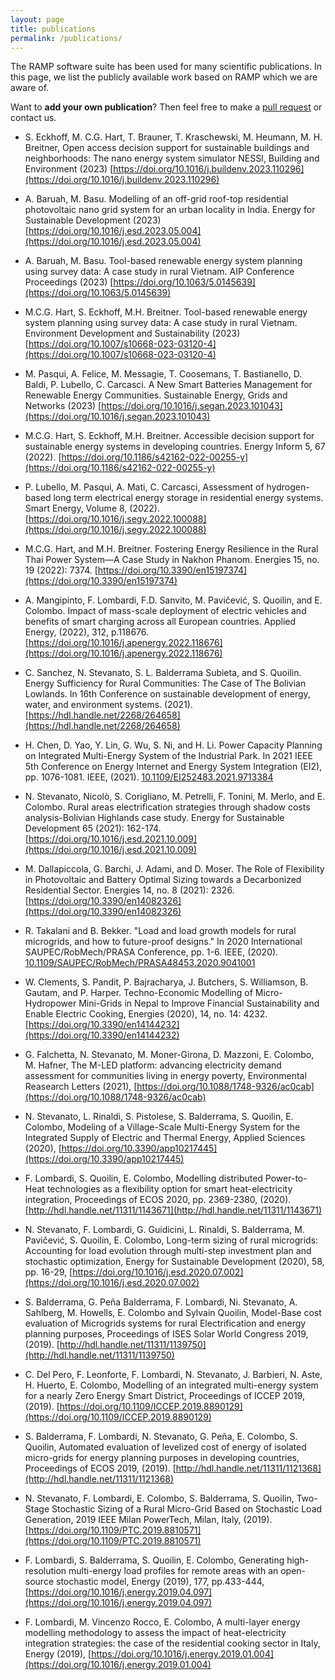 ```yaml
---
layout: page
title: publications
permalink: /publications/
---
```


The RAMP software suite has been used for many scientific publications. In this page, we list the publicly available work based on RAMP which we are aware of. 

Want to **add your own publication**? Then feel free to make a [pull request](https://github.com/RAMP-project/ramp-website) or contact us.

- S. Eckhoff, M. C.G. Hart, T. Brauner, T. Kraschewski, M. Heumann, M. H. Breitner, Open access decision support for sustainable buildings and neighborhoods: The nano energy system simulator NESSI, Building and Environment (2023) [https://doi.org/10.1016/j.buildenv.2023.110296](https://doi.org/10.1016/j.buildenv.2023.110296)

- A. Baruah, M. Basu. Modelling of an off-grid roof-top residential photovoltaic nano grid system for an urban locality in India. Energy for Sustainable Development (2023) [https://doi.org/10.1016/j.esd.2023.05.004](https://doi.org/10.1016/j.esd.2023.05.004)

- A. Baruah, M. Basu. Tool-based renewable energy system planning using survey data: A case study in rural Vietnam. AIP Conference Proceedings (2023) [https://doi.org/10.1063/5.0145639](https://doi.org/10.1063/5.0145639)

- M.C.G. Hart, S. Eckhoff, M.H. Breitner. Tool-based renewable energy system planning using survey data: A case study in rural Vietnam. Environment Development and Sustainability (2023) [https://doi.org/10.1007/s10668-023-03120-4](https://doi.org/10.1007/s10668-023-03120-4)

- M. Pasqui, A. Felice, M. Messagie, T. Coosemans, T. Bastianello, D. Baldi, P. Lubello, C. Carcasci. A New Smart Batteries Management for Renewable Energy Communities. Sustainable Energy, Grids and Networks (2023) [https://doi.org/10.1016/j.segan.2023.101043](https://doi.org/10.1016/j.segan.2023.101043)

- M.C.G. Hart, S. Eckhoff, M.H. Breitner. Accessible decision support for sustainable energy systems in developing countries. Energy Inform 5, 67 (2022). [https://doi.org/10.1186/s42162-022-00255-y](https://doi.org/10.1186/s42162-022-00255-y)

- P. Lubello, M. Pasqui, A. Mati, C. Carcasci, Assessment of hydrogen-based long term electrical energy storage in residential energy systems. Smart Energy, Volume 8, (2022). [https://doi.org/10.1016/j.segy.2022.100088](https://doi.org/10.1016/j.segy.2022.100088)

- M.C.G. Hart, and M.H. Breitner. Fostering Energy Resilience in the Rural Thai Power System—A Case Study in Nakhon Phanom. Energies 15, no. 19 (2022): 7374. [https://doi.org/10.3390/en15197374](https://doi.org/10.3390/en15197374)

- A. Mangipinto, F. Lombardi, F.D. Sanvito, M. Pavičević, S. Quoilin, and E. Colombo. Impact of mass-scale deployment of electric vehicles and benefits of smart charging across all European countries. Applied Energy, (2022), 312, p.118676. [https://doi.org/10.1016/j.apenergy.2022.118676](https://doi.org/10.1016/j.apenergy.2022.118676)

- C. Sanchez, N. Stevanato, S. L. Balderrama Subieta, and S. Quoilin. Energy Sufficiency for Rural Communities: The Case of The Bolivian Lowlands. In 16th Conference on sustainable development of energy, water, and environment systems. (2021). [https://hdl.handle.net/2268/264658](https://hdl.handle.net/2268/264658)

- H. Chen, D. Yao, Y. Lin, G. Wu, S. Ni, and H. Li. Power Capacity Planning on Integrated Multi-Energy System of the Industrial Park. In 2021 IEEE 5th Conference on Energy Internet and Energy System Integration (EI2), pp. 1076-1081. IEEE, (2021). [10.1109/EI252483.2021.9713384](10.1109/EI252483.2021.9713384)

- N. Stevanato, Nicolò, S. Corigliano, M. Petrelli, F. Tonini, M. Merlo, and E. Colombo. Rural areas electrification strategies through shadow costs analysis-Bolivian Highlands case study. Energy for Sustainable Development 65 (2021): 162-174. [https://doi.org/10.1016/j.esd.2021.10.009](https://doi.org/10.1016/j.esd.2021.10.009)

- M. Dallapiccola, G. Barchi, J. Adami, and D. Moser. The Role of Flexibility in Photovoltaic and Battery Optimal Sizing towards a Decarbonized Residential Sector. Energies 14, no. 8 (2021): 2326. [https://doi.org/10.3390/en14082326](https://doi.org/10.3390/en14082326)

- R. Takalani and B. Bekker. "Load and load growth models for rural microgrids, and how to future-proof designs." In 2020 International SAUPEC/RobMech/PRASA Conference, pp. 1-6. IEEE, (2020). [10.1109/SAUPEC/RobMech/PRASA48453.2020.9041001](10.1109/SAUPEC/RobMech/PRASA48453.2020.9041001)

- W. Clements, S. Pandit, P. Bajracharya, J. Butchers, S. Williamson, B. Gautam, and P. Harper. Techno-Economic Modelling of Micro-Hydropower Mini-Grids in Nepal to Improve Financial Sustainability and Enable Electric Cooking, Energies (2020), 14, no. 14: 4232. [https://doi.org/10.3390/en14144232](https://doi.org/10.3390/en14144232)

- G. Falchetta, N. Stevanato, M. Moner-Girona, D. Mazzoni, E. Colombo, M. Hafner, The M-LED platform: advancing electricity demand assessment for communities living in energy poverty, Environmental Reasearch Letters (2021), [https://doi.org/10.1088/1748-9326/ac0cab](https://doi.org/10.1088/1748-9326/ac0cab)

- N. Stevanato, L. Rinaldi, S. Pistolese, S. Balderrama, S. Quoilin, E. Colombo, Modeling of a Village-Scale Multi-Energy System for the Integrated Supply of Electric and Thermal Energy, Applied Sciences (2020), [https://doi.org/10.3390/app10217445](https://doi.org/10.3390/app10217445)

- F. Lombardi, S. Quoilin, E. Colombo, Modelling distributed Power-to-Heat technologies as a flexibility option for smart heat-electricity integration, Proceedings of ECOS 2020, pp. 2369-2380, (2020). [http://hdl.handle.net/11311/1143671](http://hdl.handle.net/11311/1143671)

- N. Stevanato, F. Lombardi, G. Guidicini, L. Rinaldi, S. Balderrama, M. Pavičević, S. Quoilin, E. Colombo, Long-term sizing of rural microgrids: Accounting for load evolution through multi-step investment plan and stochastic optimization, Energy for Sustainable Development (2020), 58, pp. 16-29, [https://doi.org/10.1016/j.esd.2020.07.002](https://doi.org/10.1016/j.esd.2020.07.002)

- S. Balderrama, G. Peña Balderrama, F. Lombardi, Ni. Stevanato, A. Sahlberg, M. Howells, E. Colombo and Sylvain Quoilin, Model-Base cost evaluation of Microgrids systems for rural Electrification and energy planning purposes, Proceedings of ISES Solar World Congress 2019, (2019). [http://hdl.handle.net/11311/1139750](http://hdl.handle.net/11311/1139750)

- C. Del Pero, F. Leonforte, F. Lombardi, N. Stevanato, J. Barbieri, N. Aste, H. Huerto, E. Colombo, Modelling of an integrated multi-energy system for a nearly Zero Energy Smart District, Proceedings of ICCEP 2019, (2019). [https://doi.org/10.1109/ICCEP.2019.8890129](https://doi.org/10.1109/ICCEP.2019.8890129)

- S. Balderrama, F. Lombardi, N. Stevanato, G. Peña, E. Colombo, S. Quoilin, Automated evaluation of levelized cost of energy of isolated micro-grids for energy planning purposes in developing countries, Proceedings of ECOS 2019, (2019). [http://hdl.handle.net/11311/1121368](http://hdl.handle.net/11311/1121368)

- N. Stevanato, F. Lombardi, E. Colombo, S. Balderrama, S. Quoilin, Two-Stage Stochastic Sizing of a Rural Micro-Grid Based on Stochastic Load Generation, 2019 IEEE Milan PowerTech, Milan, Italy, (2019). [https://doi.org/10.1109/PTC.2019.8810571](https://doi.org/10.1109/PTC.2019.8810571)

- F. Lombardi, S. Balderrama, S. Quoilin, E. Colombo, Generating high-resolution multi-energy load profiles for remote areas with an open-source stochastic model, Energy (2019), 177, pp.433-444, [https://doi.org/10.1016/j.energy.2019.04.097](https://doi.org/10.1016/j.energy.2019.04.097)

- F. Lombardi, M. Vincenzo Rocco, E. Colombo, A multi-layer energy modelling methodology to assess the impact of heat-electricity integration strategies: the case of the residential cooking sector in Italy, Energy (2019), [https://doi.org/10.1016/j.energy.2019.01.004](https://doi.org/10.1016/j.energy.2019.01.004)